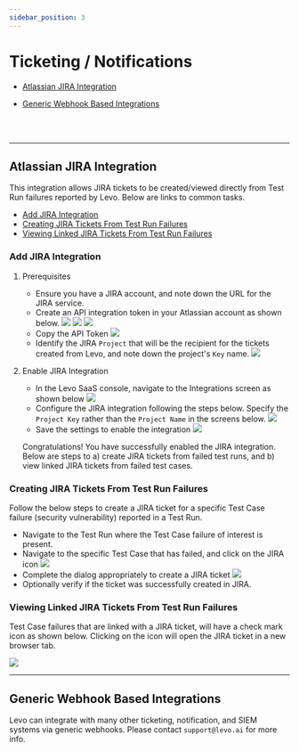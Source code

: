 ```yaml
---
sidebar_position: 3
---
```


# Ticketing / Notifications

- [Atlassian JIRA Integration](#atlassian-jira-integration)

- [Generic Webhook Based Integrations](#generic-webhook-based-integrations)

<br></br>

-----------------

## Atlassian JIRA Integration

This integration allows JIRA tickets to be created/viewed directly from Test Run failures reported by Levo. Below are links to common tasks.

- [Add JIRA Integration](#add-jira-integration)
- [Creating JIRA Tickets From Test Run Failures](#creating-jira-tickets-from-test-run-failures)
- [Viewing Linked JIRA Tickets From Test Run Failures](#viewing-linked-jira-tickets-from-test-run-failures)

### Add JIRA Integration

1. Prerequisites
   - Ensure you have a JIRA account, and note down the URL for the JIRA service.
   - Create an API integration token in your Atlassian account as shown below.
   ![](../assets/JIRA/Atlassian-Account-API-Tokens.png)
   ![](../assets/JIRA/Atlassian-Create-API-Token-1.png)
   ![](../assets/JIRA/Atlassian-Create-API-Token-2.png)
   - Copy the API Token
   ![](../assets/JIRA/Atlassian-Create-API-Token-3.png)
   - Identify the JIRA `Project` that will be the recipient  for the tickets created from Levo, and note down the project's `Key` name.
   ![](../assets/JIRA/JIRA-Project-Name-Key.png)

2. Enable JIRA Integration 
   - In the Levo SaaS console, navigate to the Integrations screen as shown below
   ![](../assets/JIRA/JIRA-Integrations-Screen.png)
   - Configure the JIRA integration following the steps below. Specify the `Project Key` rather than the `Project Name` in the screens below. 
   ![](../assets/JIRA/JIRA-integration-Add.png)
   - Save the settings to enable the integration
   ![](../assets/JIRA/JIRA-Integrations-Enabled.png)

   Congratulations! You have successfully enabled the JIRA integration. Below are steps to a) create JIRA tickets from failed test runs, and b) view linked JIRA tickets from failed test cases.


### Creating JIRA Tickets From Test Run Failures
Follow the below steps to create a JIRA ticket for a specific Test Case failure (security vulnerability) reported in a Test Run.

- Navigate to the Test Run where the Test Case failure of interest is present.
- Navigate to the specific Test Case that has failed, and click on the JIRA icon
![](../assets/JIRA/JIRA-Integration-Create-JIRA-Test-Run-1.png)
- Complete the dialog appropriately to create a JIRA ticket
![](../assets/JIRA/JIRA-Integration-Create-JIRA-Test-Run-2.png)
- Optionally verify if the ticket was successfully created in JIRA.


### Viewing Linked JIRA Tickets From Test Run Failures
Test Case failures that are linked with a JIRA ticket, will have a check mark icon as shown below. Clicking on the icon will open the JIRA ticket in a new browser tab.

![](../assets/JIRA/JIRA-Integration-Open-JIRA-Ticket.png)

-----------------

## Generic Webhook Based Integrations
Levo can integrate with many other ticketing,  notification, and SIEM systems via generic webhooks. Please contact `support@levo.ai` for more info.
